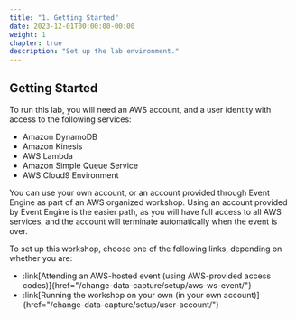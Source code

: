 ```yaml
---
title: "1. Getting Started"
date: 2023-12-01T00:00:00-00:00
weight: 1
chapter: true
description: "Set up the lab environment."
---
```


## Getting Started

To run this lab, you will need an AWS account, and a user identity with access to the following services:

* Amazon DynamoDB
* Amazon Kinesis
* AWS Lambda
* Amazon Simple Queue Service
* AWS Cloud9 Environment

You can use your own account, or an account provided through Event Engine as part of an AWS organized workshop.  Using an account provided by Event Engine is the easier path, as you will have full access to all AWS services, and the account will terminate automatically when the event is over.

To set up this workshop, choose one of the following links, depending on whether you are:
- :link[Attending an AWS-hosted event (using AWS-provided access codes)]{href="/change-data-capture/setup/aws-ws-event/"}
- :link[Running the workshop on your own (in your own account)]{href="/change-data-capture/setup/user-account/"}

